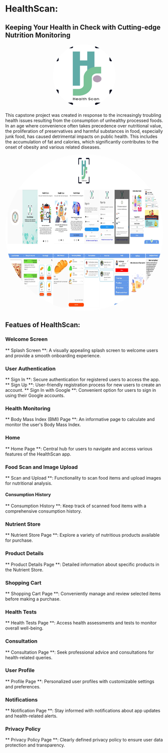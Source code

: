 # HealthScan:
## Keeping Your Health in Check with Cutting-edge Nutrition Monitoring

<p align="center">
  <img src="poto/icon_apps.png" alt="HealthScan Logo" style="border-radius: 50%; width: 200px; height: 200px;">
</p>

This capstone project was created in response to the increasingly troubling health issues resulting from the consumption of unhealthy processed foods. In an age where convenience often takes precedence over nutritional value, the proliferation of preservatives and harmful substances in food, especially junk food, has caused detrimental impacts on public health. This includes the accumulation of fat and calories, which significantly contributes to the onset of obesity and various related diseases.

<p align="center">
  <img src="poto/Full.png" alt="HealthScan Full" style="border-radius: 50%; width: 750px; height: 500px;">
</p>

## Featues of HealthScan:

### Welcome Screen
** Splash Screen **: A visually appealing splash screen to welcome users and provide a smooth onboarding experience.

### User Authentication
** Sign In **: Secure authentication for registered users to access the app.
** Sign Up **: User-friendly registration process for new users to create an account.
** Sign In with Google **: Convenient option for users to sign in using their Google accounts.

### Health Monitoring
** Body Mass Index (BMI) Page **: An informative page to calculate and monitor the user's Body Mass Index.

### Home
** Home Page **: Central hub for users to navigate and access various features of the HealthScan app.

### Food Scan and Image Upload
** Scan and Upload **: Functionality to scan food items and upload images for nutritional analysis.

#### Consumption History
** Consumption History **: Keep track of scanned food items with a comprehensive consumption history.

### Nutrient Store
** Nutrient Store Page **: Explore a variety of nutritious products available for purchase.

### Product Details
** Product Details Page **: Detailed information about specific products in the Nutrient Store.

### Shopping Cart
** Shopping Cart Page **: Conveniently manage and review selected items before making a purchase.

### Health Tests
** Health Tests Page **: Access health assessments and tests to monitor overall well-being.

### Consultation
** Consultation Page **: Seek professional advice and consultations for health-related queries.

### User Profile
** Profile Page **: Personalized user profiles with customizable settings and preferences.

### Notifications
** Notification Page **: Stay informed with notifications about app updates and health-related alerts.

### Privacy Policy
** Privacy Policy Page **: Clearly defined privacy policy to ensure user data protection and transparency.

